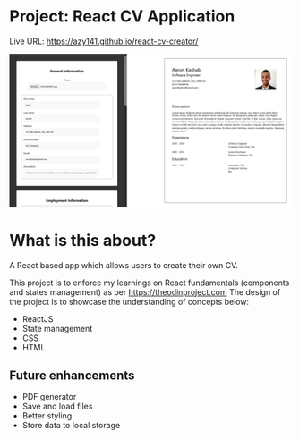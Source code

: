 # Project: React CV Application
Live URL: https://azy141.github.io/react-cv-creator/

![](screenshot.png)


# What is this about?

A React based app which allows users to create their own CV.

This project is to enforce my learnings on React fundamentals (components and states management) as per https://theodinproject.com
The design of the project is to showcase the understanding of concepts below:

- ReactJS
- State management
- CSS
- HTML

## Future enhancements
- PDF generator
- Save and load files
- Better styling
- Store data to local storage